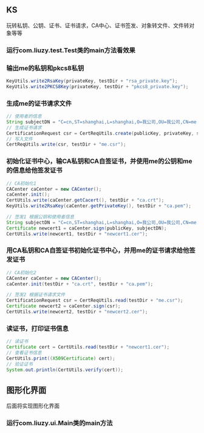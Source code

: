 KS
---
玩转私钥、公钥、证书、证书请求，CA中心、证书签发、对象转文件、文件转对象等等

### 运行com.liuzy.test.Test类的main方法看效果

### 输出me的私钥和pkcs8私钥
```java
KeyUtils.write2RsaKey(privateKey, testDir + "rsa_private.key");
KeyUtils.write2PKCS8Key(privateKey, testDir + "pkcs8_private.key");
```
### 生成me的证书请求文件
```java
// 使用者的信息
String subjectDN = "C=cn,ST=shanghai,L=shanghai,O=我公司,OU=我公司,CN=me.com";
// 生成证书请求
CertificationRequest csr = CertReqUtils.create(publicKey, privateKey, subjectDN);
// 写入文件
CertReqUtils.write(csr, testDir + "me.csr");
```

### 初始化证书中心，输CA私钥和CA自签证书，并使用me的公钥和me的信息给他签发证书
```java
// CA初始化1
CACenter caCenter = new CACenter();
caCenter.init();
CertUtils.write(caCenter.getCacert(), testDir + "ca.crt");
KeyUtils.write2RsaKey(caCenter.getPrivateKey(), testDir + "ca.pem");

// 签发1 根据公钥和使用者信息
String subjectDN = "C=cn,ST=shanghai,L=shanghai,O=我公司,OU=我公司,CN=me.com";
Certificate newcert1 = caCenter.sign(publicKey, subjectDN);
CertUtils.write(newcert1, testDir + "newcert1.cer");
```

### 用CA私钥和CA自签证书初始化证书中心，并用me的证书请求给他签发证书
```java
// CA初始化2
CACenter caCenter = new CACenter();
caCenter.init(testDir + "ca.crt", testDir + "ca.pem");

// 签发2 根据证书请求文件
CertificationRequest csr = CertReqUtils.read(testDir + "me.csr");
Certificate newcert2 = caCenter.sign(csr);
CertUtils.write(newcert2, testDir + "newcert2.cer");
```

### 读证书，打印证书信息
```java
// 读证书
Certificate cert = CertUtils.read(testDir + "newcert1.cer");
// 查看证书信息
CertUtils.print((X509Certificate) cert);
// 验证证书
System.out.println(CertUtils.verify(cert));
```

图形化界面
---
后面将实现图形化界面

### 运行com.liuzy.ui.Main类的main方法